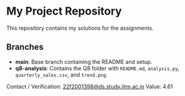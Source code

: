 # My Project Repository

This repository contains my solutions for the assignments.  

## Branches
- **main**: Base branch containing the README and setup.
- **q8-analysis**: Contains the Q8 folder with `README.md`, `analysis.py`, `quarterly_sales.csv`, and `trend.png`.

Contact / Verification: 22f2001398@ds.study.iitm.ac.in
Value: 4.61

